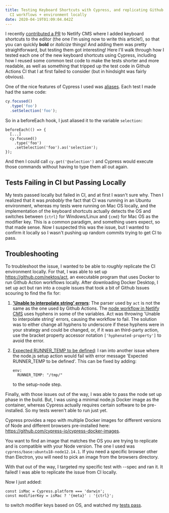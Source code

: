 ```yaml
---
title: Testing Keyboard Shortcuts with Cypress, and replicating Github Actions
  CI workflows + environment locally
date: 2020-04-19T01:09:04.042Z
---
```

I recently [contributed a PR](https://github.com/netlify/netlify-cms/pull/3582) to Netlify CMS  where I added keyboard shortcuts to the editor (the one I'm using now to write this article!), so that you can quickly **bold** or *italicize* things! And adding them was pretty straightforward, but testing them got interesting! Here I'll walk through how I tested each one of the new keyboard shortcuts using Cypress, including how I reused some common test code to make the tests shorter and more readable, as well as something that tripped up the test code in Github Actions CI that I at first failed to consider (but in hindsight was fairly obvious).

One of the nice features of Cypress I used was [aliases](https://docs.cypress.io/guides/core-concepts/variables-and-aliases.html#Sharing-Context). Each test I made had the same code:

```javascript
cy.focused()
  .type('foo')
  .setSelection('foo');
```

So in a beforeEach hook, I just aliased it to the variable `selection:`

```
beforeEach(() => {
  [...]
  cy.focused()
    .type('foo')
    .setSelection('foo').as('selection');
});
```

And then I could call `cy.get('@selection')` and Cypress would execute those commands without having to type them all out again.

## Tests Failing in CI but Passing Locally

My tests passed locally but failed in CI, and at first I wasn't sure why. Then I realized that it was *probably* the fact that CI was running in an Ubuntu environment, whereas my tests were running on Mac OS locally, and the implementation of the keyboard shortcuts actually detects the OS and switches between `{ctrl}` for Windows/Linux and `{cmd}` for Mac OS as the modifier key. This is a common paradigm, and something users expect, so that made sense. Now I suspected this was the issue, but I wanted to confirm it locally so I wasn't pushing up random commits trying to get CI to pass.

## Troubleshooting

To troubleshoot the issue, I wanted to be able to *roughly* replicate the CI environment locally. For that, I was able to set up <https://github.com/nektos/act>, an executable program that uses Docker to run Github Action workflows locally. After downloading Docker Desktop, I set up act but ran into a couple issues that took a bit of Github Issues scouring to find the fix for:

1. **['Unable to interpolate string' errors](https://github.com/nektos/act/issues/104)**: The parser used by `act` is not the same as the one used by Github Actions. The [node workflow in Netlify CMS](https://github.com/netlify/netlify-cms/blob/master/.github/workflows/nodejs.yml) uses hyphens in some of the variables. Act was throwing 'Unable to interpolate string' errors, causing the workflow to fail. The solution was to either change all hyphens to underscore if these hyphens were in your strategy and could be changed, or, if it was an third-party action, use the bracket property accessor notation `['hyphenated-property']` to avoid the error.
2. [Expected RUNNER_TEMP to be defined](https://github.com/nektos/act/issues/159): I ran into another issue where the node.js setup action would fail with error message 'Expected RUNNER_TEMP to be defined'. This can be fixed by adding: 

   ```
   env:
     RUNNER_TEMP: "/tmp/"
   ```

   to the setup-node step.

Finally, with those issues out of the way, I was able to pass the node set up phase in the build. But, I was using a minimal node.js Docker image as the container, whereas Cypress actually requires certain software to be pre-installed. So my tests weren't able to run just yet.

Cypress provides a repo with multiple Docker images for different versions of Node and different browsers pre-installed here: <https://github.com/cypress-io/cypress-docker-images>.

You want to find an image that matches the OS you are trying to replicate and is compatible with your Node version. The one I used was `cypress/base:ubuntu18-node12.14.1`. If you need a specific browser other than Electron, you will need to pick an image from the browsers directory.

With that out of the way, I targeted my specific test with --spec and ran it. It failed! I was able to replicate the issue from CI locally.

Now I just added: 

```
const isMac = Cypress.platform === 'darwin';
const modifierKey = isMac ? '{meta}' : '{ctrl}';
```

to switch modifier keys based on OS, and watched my [tests pass](https://github.com/netlify/netlify-cms/blob/master/cypress/integration/markdown_widget_hotkeys_spec.js).